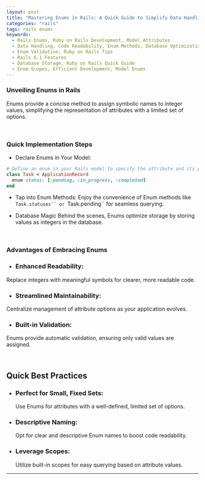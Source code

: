 ```yaml
---
layout: post
title: "Mastering Enums in Rails: A Quick Guide to Simplify Data Handling"
categories: "rails"
tags: rails enums
keywords:
  - Rails Enums, Ruby on Rails Development, Model Attributes
  - Data Handling, Code Readability, Enum Methods, Database Optimization, Ruby on Rails Best Practices Code
  - Enum Validation, Ruby on Rails Tips
  - Rails 6.1 Features
  - Database Storage, Ruby on Rails Quick Guide
  - Enum Scopes, Efficient Development, Model Enums
---
```



### Unveiling Enums in Rails

Enums provide a concise method to assign symbolic names to integer values, simplifying the representation of attributes with a limited set of options.

<br/>

### Quick Implementation Steps
- Declare Enums in Your Model:

```ruby
# Define an enum in your Rails model to specify the attribute and its possible values.
class Task < ApplicationRecord
  enum status: [:pending, :in_progress, :completed]
end
```

- Tap into Enum Methods:
  Enjoy the convenience of Enum methods like `Task.statuses`` or `Task.pending`` for seamless querying.

- Database Magic
Behind the scenes, Enums optimize storage by storing values as integers in the database.

<br/>

### Advantages of Embracing Enums

- ### Enhanced Readability:
Replace integers with meaningful symbols for clearer, more readable code.

- ### Streamlined Maintainability:
Centralize management of attribute options as your application evolves.

- ### Built-in Validation:
Enums provide automatic validation, ensuring only valid values are assigned.


<br/>

## Quick Best Practices

- ### Perfect for Small, Fixed Sets:
  Use Enums for attributes with a well-defined, limited set of options.

- ### Descriptive Naming:
  Opt for clear and descriptive Enum names to boost code readability.

- ### Leverage Scopes:
  Utilize built-in scopes for easy querying based on attribute values.

<hr/>
